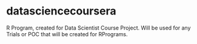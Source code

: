 # datasciencecoursera
R Program, created for Data Scientist Course Project. Will be used for any Trials or POC that will be created for RPrograms.
